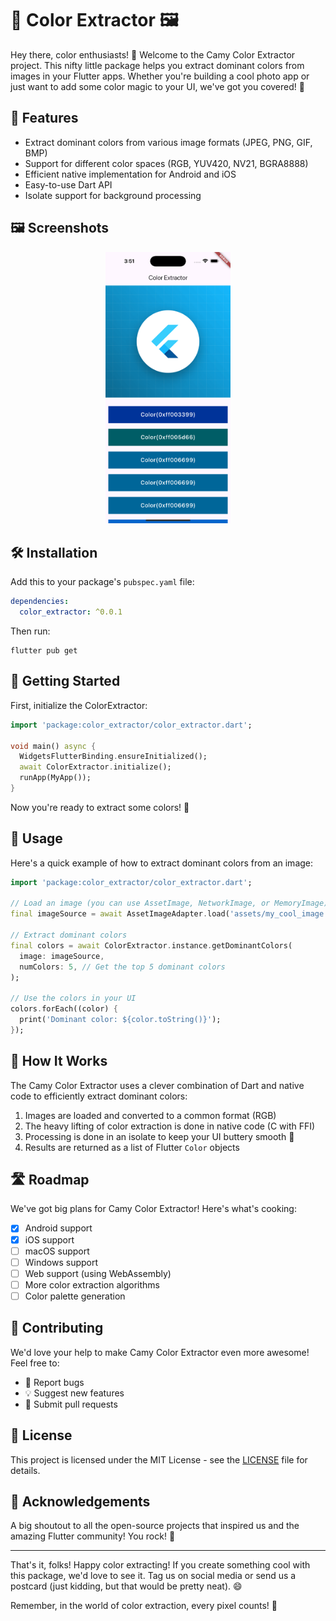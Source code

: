# 🎨 Color Extractor 🖼️

Hey there, color enthusiasts! 👋 Welcome to the Camy Color Extractor project. This nifty little package helps you extract dominant colors from images in your Flutter apps. Whether you're building a cool photo app or just want to add some color magic to your UI, we've got you covered! 🌈

## 🚀 Features

- Extract dominant colors from various image formats (JPEG, PNG, GIF, BMP)
- Support for different color spaces (RGB, YUV420, NV21, BGRA8888)
- Efficient native implementation for Android and iOS
- Easy-to-use Dart API
- Isolate support for background processing


## 🖼️ Screenshots

<p align="center">
  <img src="https://raw.githubusercontent.com/hurbes/color_extractor/main/screenshots/ss_0.PNG" alt="Color Extractor Screenshot" width="200"/>
</p>

## 🛠️ Installation

Add this to your package's `pubspec.yaml` file:

```yaml
dependencies:
  color_extractor: ^0.0.1
```

Then run:

```
flutter pub get
```

## 🏁 Getting Started

First, initialize the ColorExtractor:

```dart
import 'package:color_extractor/color_extractor.dart';

void main() async {
  WidgetsFlutterBinding.ensureInitialized();
  await ColorExtractor.initialize();
  runApp(MyApp());
}
```

Now you're ready to extract some colors! 🎉

## 📸 Usage

Here's a quick example of how to extract dominant colors from an image:

```dart
import 'package:color_extractor/color_extractor.dart';

// Load an image (you can use AssetImage, NetworkImage, or MemoryImage)
final imageSource = await AssetImageAdapter.load('assets/my_cool_image.jpg');

// Extract dominant colors
final colors = await ColorExtractor.instance.getDominantColors(
  image: imageSource,
  numColors: 5, // Get the top 5 dominant colors
);

// Use the colors in your UI
colors.forEach((color) {
  print('Dominant color: ${color.toString()}');
});
```

## 🧠 How It Works

The Camy Color Extractor uses a clever combination of Dart and native code to efficiently extract dominant colors:

1. Images are loaded and converted to a common format (RGB)
2. The heavy lifting of color extraction is done in native code (C with FFI)
3. Processing is done in an isolate to keep your UI buttery smooth 🧈
4. Results are returned as a list of Flutter `Color` objects

## 🛣️ Roadmap

We've got big plans for Camy Color Extractor! Here's what's cooking:

- [x] Android support
- [x] iOS support
- [ ] macOS support
- [ ] Windows support
- [ ] Web support (using WebAssembly)
- [ ] More color extraction algorithms
- [ ] Color palette generation

## 🤝 Contributing

We'd love your help to make Camy Color Extractor even more awesome! Feel free to:

- 🐛 Report bugs
- 💡 Suggest new features
- 🔧 Submit pull requests

## 📜 License

This project is licensed under the MIT License - see the [LICENSE](LICENSE) file for details.

## 🙏 Acknowledgements

A big shoutout to all the open-source projects that inspired us and the amazing Flutter community! You rock! 🎸

---

That's it, folks! Happy color extracting! If you create something cool with this package, we'd love to see it. Tag us on social media or send us a postcard (just kidding, but that would be pretty neat). 😄

Remember, in the world of color extraction, every pixel counts! 🌟